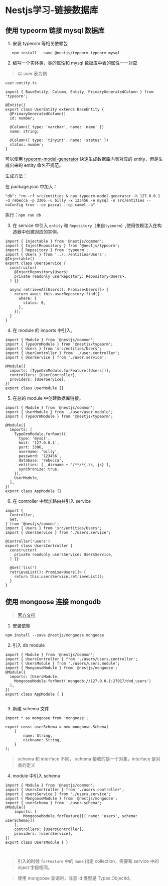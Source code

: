 # Nestjs学习-链接数据库

## 使用 typeorm 链接 mysql 数据库

1. 安装 typeorm 等相关依赖包

```
   npm install --save @nestjs/typeorm typeorm mysql 
```

2. 编写一个实体类，类的属性和 mysql 数据库中表的属性一一对应

> 以 user 表为例

`user.entity.ts`

```
import { BaseEntity, Column, Entity, PrimaryGeneratedColumn } from 'typeorm';

@Entity()
export class UserEntity extends BaseEntity {
  @PrimaryGeneratedColumn()
  id: number;

  @Column({ type: 'varchar', name: 'name' })
  name: string;

  @Column({ type: 'tinyint', name: 'status' })
  status: number;
}

```

可以使用 [typeorm-model-generator](https://www.codeleading.com/article/18491747203/) 快速生成数据库内表对应的 entity，但是生成出来的 entity 命名不规范。

生成方法：

在 package.json 中加入：

```
"db": "rm -rf src/entities & npx typeorm-model-generator -h 127.0.0.1 -d rebecca -p 3306 -u billy -x 123456 -e mysql -o src/entities --noConfig true --ce pascal --cp camel -a"
```

执行：`npm run db`

3. 在 service 中引入 `entity` 和 `Repository`（来自`typeorm`）,使用依赖注入在构造器中创建对应的实例。

```
import { Injectable } from '@nestjs/common';
import { InjectRepository } from '@nestjs/typeorm';
import { Repository } from 'typeorm';
import { Users } from '../../entities/Users';
@Injectable()
export class UsersService {
  constructor(
    @InjectRepository(Users)
    private readonly userRepostory: Repository<Users>,
  ) {}

  async retrieveAllUsers(): Promise<Users[]> {
    return await this.userRepostory.find({
      where: {
        status: 0,
      },
    });
  }
}

```

4. 在 module 的 imports 中引入。

```
import { Module } from '@nestjs/common';
import { TypeOrmModule } from '@nestjs/typeorm';
import { Users } from 'src/entities/Users';
import { UserController } from './user.controller';
import { UserService } from './user.service';

@Module({
  imports: [TypeOrmModule.forFeature([Users])],
  controllers: [UserController],
  providers: [UserService],
})
export class UserModule {}

```

5. 在总的 module 中创建数据库链接。

```
import { Module } from '@nestjs/common';
import { UserModule } from './user/user.module';
import { TypeOrmModule } from '@nestjs/typeorm';

@Module({
  imports: [
    TypeOrmModule.forRoot({
      type: 'mysql',
      host: '127.0.0.1',
      port: 3306,
      username: 'billy',
      password: '123456',
      database: 'rebecca',
      entities: [__dirname + '/**/*{.ts,.js}'],
      synchronize: true,
    }),
    UserModule,
  ],
})
export class AppModule {}

```

6. 在 controller 中增加路由并引入 service

```
import {
  Controller,
  Get,
} from '@nestjs/common';
import { Users } from 'src/entities/Users';
import { UsersService } from './users.service';

@Controller('users')
export class UsersController {
  constructor(
    private readonly usersService: UsersService,
  ) {}

  @Get('list')
  retrieveList(): Promise<Users[]> {
    return this.usersService.retrieveList();
  }
}

```



## 使用 mongoose 连接 mongodb

> [官方文档](https://docs.nestjs.com/techniques/mongodb)

1. 安装依赖

```
npm install --save @nestjs/mongoose mongoose
```

2. 引入 db module

```
import { Module } from '@nestjs/common';
import { UsersController } from './users/users.controller';
import { UsersModule } from './users/users.module';
import { MongooseModule } from '@nestjs/mongoose';
@Module({
  imports: [UsersModule,
    MongooseModule.forRoot('mongodb://127.0.0.1:27017/dnd_users')
  ],
})
export class AppModule { }


```

3. 新建 schema 文件

```
import * as mongoose from 'mongoose';

export const userSchema = new mongoose.Schema(
    {
        name: String,
        nickname: String,
    }
);
```


> schema 和 interface 不同， schema 接收的是一个对象，interface 是对类的定义

4. module 中引入 schema 

```
import { Module } from '@nestjs/common';
import { UsersController } from './users.controller';
import { usersService } from './users.service';
import { MongooseModule } from '@nestjs/mongoose';
import { userSchema } from './user.schema';
@Module({
    imports: [
        MongooseModule.forFeature([{ name: 'users', schema: userSchema}])
    ],
    controllers: [UsersController],
    providers: [usersService],
}) 
export class UsersModule { }



```

> 引入的时候 `forFeature` 中的 `name` 指定 collection，需要和 service 中的 inject 字段相同。

> 使用 mongoose 查询时，注意 id 类型是 Types.ObjectId。